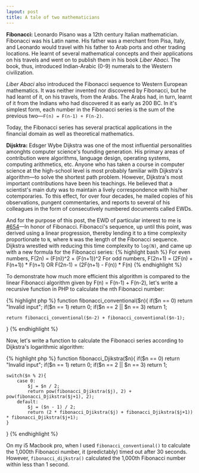 ```yaml
---
layout: post
title: A tale of two mathematicians
---
```

**Fibonacci:** Leonardo Pisano was a 12th century Italian mathematician. Fibonacci was his Latin name. His father was a merchant from Pisa, Italy, and Leonardo would travel with his father to Arab ports and other trading locations. He learnt of several mathematical concepts and their applications on his travels and went on to publish them in his book _Liber Abaci_. The book, thus, introduced Indian-Arabic (0-9) numerals to the Western civilization.

_Liber Abaci_ also introduced the Fibonacci sequence to Western European mathematics. It was neither invented nor discovered by Fibonacci, but he had learnt of it, on his travels, from the Arabs. The Arabs had, in turn, learnt of it from the Indians who had discovered it as early as 200 BC. In it's simplest form, each number in the Fibonacci series is the sum of the previous two—`F(n) = F(n-1) + F(n-2)`.

Today, the Fibonacci series has several practical applications in the financial domain as well as theoretical mathematics.

**Dijsktra:** Edsger Wybe Dijkstra was one of the most influential personalities amonghts computer science's founding generation. His primary areas of contribution were algorithms, language design, operating systems, computing arithmetics, etc. Anyone who has taken a course in computer science at the high-school level is most probably familiar with Dijkstra's algorithm—to solve the shortest path problem. However, Dijkstra's most important contributions have been his teachings. He believed that a scientist's main duty was to maintain a lively correspondence with his/her cotemporaries. To this effect, for over four decades, he mailed copies of his observations, pungent commentaries, and reports to several of his colleagues in the form of consecutively numbered documents called EWDs.

And for the purpose of this post, the EWD of particular interest to me is [#654](http://www.cs.utexas.edu/users/EWD/ewd06xx/EWD654.PDF)—In honor of Fibonacci. Fibonacci's sequence, up until this point, was derived using a linear progression, thereby lending it to a time complexity proportionate to `N`, where `N` was the length of the Fibonacci sequence. Dijkstra wrestled with reducing this time complexity to `log(N)`, and came up with a new formula for the Fibonacci series:
{% highlight bash %}
For even numbers, F(2n) = (F(n))^2 + (F(n+1))^2
For odd numbers, F(2n+1) = (2F(n) + F(n+1)) * F(n+1) OR F(2n-1) = (2F(n+1) - F(n)) * F(n)
{% endhighlight %}

To demonstrate how much more efficient this algorithm is compared to the linear Fibonacci algorithm given by F(n) = F(n-1) + F(n-2), let's write a recursive function in PHP to calculate the nth Fibonacci number:

{% highlight php %}
function fibonacci_conventional($n){
	if($n == 0) return "Invalid input";
	if($n == 1) return 0;
	if($n == 2 || $n == 3) return 1;

	return fibonacci_conventional($n-2) + fibonacci_conventional($n-1);
}
{% endhighlight %}

Now, let's write a function to calculate the Fibonacci series according to Dijkstra's logarithmic algorithm:

{% highlight php %}
function fibonacci_Djikstra($n){
	if($n == 0) return "Invalid input";
	if($n == 1) return 0;
	if($n == 2 || $n == 3) return 1;

	switch($n % 2){
		case 0:
			$j = $n / 2;
			return pow(fibonacci_Djikstra($j), 2) + pow(fibonacci_Djikstra($j+1), 2);
		default:
			$j = ($n - 1) / 2;
			return (2 * fibonacci_Djikstra($j) + fibonacci_Djikstra($j+1)) * fibonacci_Djikstra($j+1);
	}

}
{% endhighlight %}

On my i5 Macbook pro, when I used `fibonacci_conventional()` to calculate the 1,000th Fibonacci number, it (predictably) timed out after 30 seconds. However, `fibonacci_dijkstra()` calculated the 1,000th Fibonacci number within less than 1 second.